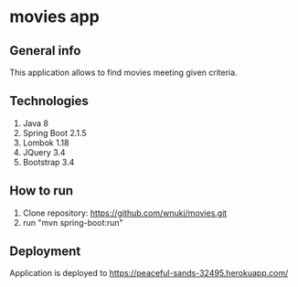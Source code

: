 # movies app

## General info
This application allows to find movies meeting given criteria.

## Technologies
1. Java 8
2. Spring Boot 2.1.5
3. Lombok 1.18
4. JQuery 3.4
5. Bootstrap 3.4

## How to run
1. Clone repository: https://github.com/wnuki/movies.git
2. run "mvn spring-boot:run" 

## Deployment
Application is deployed to https://peaceful-sands-32495.herokuapp.com/
